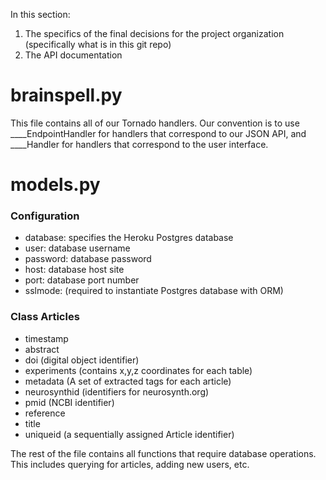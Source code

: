 In this section:

1) The specifics of the final decisions for the project organization (specifically what is in this git repo)
2) The API documentation

# brainspell.py

This file contains all of our Tornado handlers. Our convention is to use ____EndpointHandler for handlers that correspond to our JSON API, and ____Handler for handlers that correspond to the user interface.

# models.py

### Configuration 
* database: specifies the Heroku Postgres database
* user: database username 
* password: database password
* host: database host site 
* port: database port number 
* sslmode: (required to instantiate Postgres database with ORM) 

### Class Articles
* timestamp 
* abstract
* doi (digital object identifier)
* experiments (contains x,y,z coordinates for each table) 
* metadata (A set of extracted tags for each article) 
* neurosynthid (identifiers for neurosynth.org) 
* pmid (NCBI identifier) 
* reference 
* title 
* uniqueid (a sequentially assigned Article identifier) 

The rest of the file contains all functions that require database operations. This includes querying for articles, adding new users, etc.
